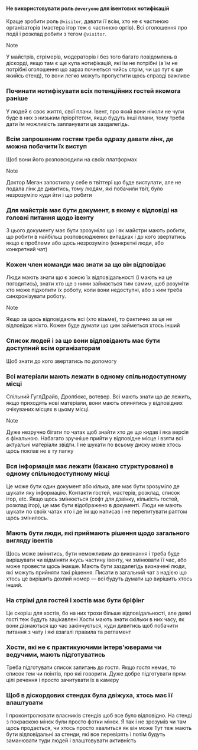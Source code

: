 #### Не використовувати роль `@everyone` для івентових нотифікацій
Краще зробити роль `@visitor`, давати її всім, хто не є частиною організаторів (мастера ігор теж є частиною оргів). Всі оголошення про подіі і розклад робити з тегом `@visitor`. 
>[!note]
>У майстрів, стрімерів, модераторів і без того багато повідомлень в діскорді, якщо там є ще купа нотифікацій, які їм не потрібні (а їм не потрібні оголошення що зараз почнеться чийсь стрім, чи що тут є ще якийсь стенд), то вони легко можуть пропустити щось справді важливе

### Починати нотифікувати всіх потенційних гостей якомога раніше
У людей є своє життя, свої плани. Івент, про який вони ніколи не чули буде в них з низьким пріорітетом, якщо будуть інші плани, тому треба дати їм можливість запланувати це заздалегідь.

### Всім запрошеним гостям треба одразу давати лінк, де можна побачити їх виступ
Щоб вони його розповсюдили на своїх платформах
> [!note]
> Доктор Меган запостила у себе в твіттері що буде виступати, але не подала лінк де дивитись, тому людям, які побачили твіт, було незрозуміло куди йти і що робити

### Для майстрів має бути документ, в якому є відповіді на головні питання щодо івенту
З цього документу має бути зрозуміло що і як майстри мають робити, що робити в найбільш розповсюджених випадках і до кого звертатись якщо є проблеми або щось незрозуміло (конкретні люди, або конкретний чат)

### Кожен член команди має знати за що він відповідає
Люди мають знати що є зоною їх відповідальності (і мають на це погодитись), знати хто ще з ними займається тим самим, щоб розуміти хто може підхопити їх роботу, коли вони недоступні, або з ким треба синхронізувати роботу.
> [!note]
> Якщо за щось відповідають всі (хто візьме), то фактично за це не відповідає ніхто. Кожен буде думати що цим займеться хтось інший

### Список людей і за що вони відповідають має бути доступний всім організаторам
Щоб знати до кого звертатись по допомогу

### Всі матеріали мають лежати в одному спільнодоступному місці
Спільний ГуглДрайв, Дропбокс, вотевер. Всі мають знати що де лежить, якщо приходять нові матеріали, вони мають опинятись у відповідних очікуваних місцях в цьому місці.
> [!note]
> Дуже незручно бігати по чатах щоб знайти хто де що кидав і яка версія є фінальною. Набагато зручніше прийти у відповідне місце і взяти всі актуальні матеріали звідти. І не шукати по всьому диску може хтось щось поклав не в ту папку


### Вся інформація має лежати (бажано стурктуровано) в одному спільнодоступному місці
Це може бути один документ або кілька, але має бути зрозуміло де шукати яку інформацію. Контакти гостей, мастерів, розклад, список ігор, etc. Якщо щось змінюється (софт для дзвінку, кількість гостей, розклад ігор), це має бути відображено в документі. Люди не мають шукати по своїх чатах хто і де їм що написав і не перепитувати раптом щось змінилось.

### Мають бути люди, які приймають рішення щодо загального вигляду івентів
Щось може змінитись, бути неможливим до виконання і треба буде вирішувати чи відміняти якусь частину івенту, чи змінювати її час, або може провести щось інакше. Мають бути заздалегідь визначені люди, які можуть прийняти такі рішення. Писати в загальний чат з надією що хтось це вирішить дохлий номер — всі будуть думати що вирішить хтось інший.

### На стрімі для гостей і хостів має бути бріфінг
Це скоріш для хостів, бо на них трохи більше відповідальності, але деякі гості теж будуть зацікавлені
Хости мають знати скільки в них часу, як вони дізнаються що час закінчується, куди дивитись щоб побачити питання з чату і які взагалі правила та регламент

### Хости, які не є практикуючими інтерв'юверами чи ведучими, мають підготуватись
Треба підготувати список запитань до гостя. Якщо гостя немає, то список тем чи поінтів, про які говорити. Дуже добре підготувати прям цілі речення і просто зачитувати їх в камеру

### Щоб в діскордових стендах була двіжуха, хтось має її влаштувати
І проконтролювати власників стендів щоб все було відповідно. На стенді з покраскою мінєк були просто фотки мінєк. Я так і не зрозумів чи там щось продається, чи хтось просто хвалиться як він може
Тут теж мають бути відповідальні за стенди, які все перевірять і потім будуть заманювати туди людей і влаштовувати активність